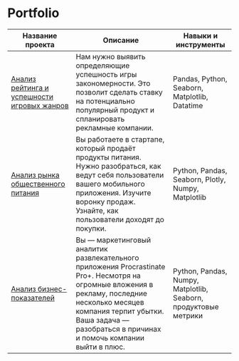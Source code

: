 # Portfolio
|   Название проекта      |    Описание          |     Навыки и инструменты       |       
| ----------------------  |  ------------------- |  ----------------------------  |
|   [Анализ рейтинга и успешности игровых жанров](https://github.com/AsyaMal25/Portfolio/blob/1efb8a4514f6b474e1f957b2cb53565c5672ecf8/Proejct1/Sborny%20Project%201.ipynb)   |           Нам нужно выявить определяющие успешность игры закономерности. Это позволит сделать ставку на потенциально популярный продукт и спланировать рекламные компании.  |   Pandas, Python, Seaborn, Matplotlib, Datatime     |                     
|   [Анализ рынка общественного питания](https://github.com/AsyaMal25/Portfolio/blob/707682067e1f35d4a8e99b63aae6e4be1b89faed/%D0%9F%D1%80%D0%BE%D0%B5%D0%BA%D1%82%202/Sborny%20Project%202.ipynb)   |   Вы работаете в стартапе, который продаёт продукты питания. Нужно разобраться, как ведут себя пользователи вашего мобильного приложения. Изучите воронку продаж. Узнайте, как пользователи доходят до покупки.   | Python, Pandas, Seaborn, Plotly, Numpy, Matplotlib   |    
|   [Анализ бизнес-показателей](https://github.com/AsyaMal25/Portfolio/blob/6d16a5758ded8252468742979507156bbb993a0d/%D0%9F%D1%80%D0%BE%D0%B5%D0%BA%D1%82%203/Analysis%20of%20business%20indicators.ipynb)    |    Вы — маркетинговый аналитик развлекательного приложения Procrastinate Pro+. Несмотря на огромные вложения в рекламу, последние несколько месяцев компания терпит убытки. Ваша задача — разобраться в причинах и помочь компании выйти в плюс.    |     Python, Pandas, Numpy, Matplotlib, Seaborn, продуктовые метрики    |












